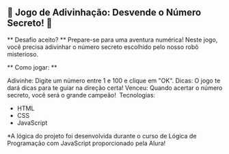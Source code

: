 ## 🤖 Jogo de Adivinhação: Desvende o Número Secreto! 🔢

** Desafio aceito? ** Prepare-se para uma aventura numérica! Neste jogo, você precisa adivinhar o número secreto escolhido pelo nosso robô misterioso.

** Como jogar: **

Adivinhe: Digite um número entre 1 e 100 e clique em "OK".
Dicas: O jogo te dará dicas para te guiar na direção certa!
Venceu: Quando acertar o número secreto, você será o grande campeão!
️
Tecnologias:
- HTML
- CSS
- JavaScript

*A lógica do projeto foi desenvolvida durante o curso de Lógica de Programação com JavaScript proporcionado pela Alura!

